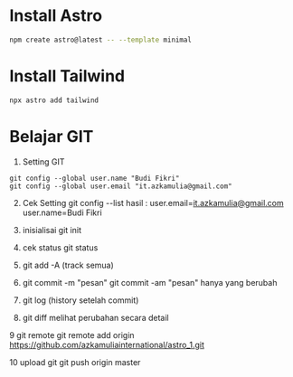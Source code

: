 # Install Astro

```sh
npm create astro@latest -- --template minimal
```
# Install Tailwind

```sh
npx astro add tailwind
```


# Belajar GIT
1. Setting GIT
```
git config --global user.name "Budi Fikri"
git config --global user.email "it.azkamulia@gmail.com"
```
2. Cek Setting
git config --list
hasil :
user.email=it.azkamulia@gmail.com
user.name=Budi Fikri

3. inisialisai 
git init

4. cek status
git status

5. git add -A (track semua)

6. git commit -m "pesan"
   git commit -am "pesan" hanya yang berubah

7. git log (history setelah commit) 

8. git diff 
   melihat perubahan secara detail

9 git remote
git remote add origin https://github.com/azkamuliainternational/astro_1.git

10 upload git
git push origin master